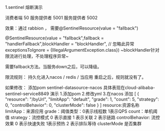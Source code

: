 1.sentinel 熔断演示

消费者端 50
服务提供者 5001
服务提供者 5002

效果：通过 rabbion ，
 需要@SentinelResource(value = "fallback")

@SentinelResource(value = "fallback",fallback = "handlerFallback",blockHandler = "blockHandler",
            // 忽略此异常
            exceptionsToIgnore = {IllegalArgumentException.class})
~blockHandler针对限流进行处理，不处理程序异常~

需要fallback方法。当服务down之后，可以降级。


限流规则：
 持久化进入nacos / redis /
  当应用 重启之后，规则就没有了。
 
如果修改：
 添加pom  sentinel-datasource-nacos
 具体表现在cloud-alibaba-sentinel-service8849 演示
 1.添加pom
 2.修改yml
 3.在nacos 添加
 [
     {
         "resource": "/byUrl",
         "limitApp": "default",
         "grade": 1,
         "count": 5,
         "strategy": 0,
         "controlBehavior": 0,
         "clusterMode": false
     }
 ]
 resource:资源名称
 limitApp：来源应用
 grade：阈值类型：0表示线程数 1表示QPS
 count：单机阈值
 strategy：流控模式 0 表示直接  1 表示关联 2 表示链路
 controlBehavior: 流控效果 0 表示快速失败 1表示预热 2 表示排队等待
 clusterMode 是否集群
 
 
 
 
 
 
 
 
 
 
 
 
 





